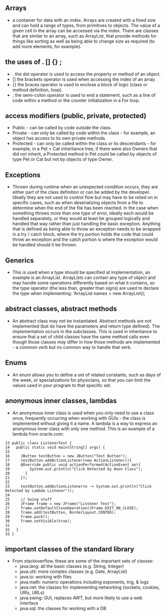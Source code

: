 ## Arrays
- a container for data with an index.  Arrays are created with a fixed size and can hold a range of types, from primitives to objects.  The value of a given cell in the array can be accessed via the index.  There are classes that are similar to an array, such as ArrayList, that provide methods for things like sorting as well as being able to change size as required (to add more elements, for example).
## the uses of . [] {} ;
- . the dot operator is used to access the property or method of an object.
- [] the brackets operator is used when accessing the index of an array.
- {} the braces operator is used to enclose a block of logic (class or method definition, loop).
- ; the semi-colon operator is used to end a statement, such as a line of code within a method or the counter initialization in a For loop.
## access modifiers (public, private, protected)
- Public - can be called by code outside the class.
- Private - can only be called by code within the class - for example, an object has access to its own private methods.
- Protected - can only be called within the class or its descendants - for example, in a Pet < Cat inheritance tree, if there were also Owners that did not inherit, a Protected method in Pet could be called by objects of type Pet or Cat but not by objects of type Owner.
## Exceptions
- Thrown during runtime when an unexpected condition occurs, they are either part of the class definition or can be added by the developer.  Ideally they are not used to control flow but may have to be relied on in specific cases, such as when deserializing objects from a file to determine when the end of the file has been reached.  In the case when something throws more than one type of error, ideally each would be handled separately, or they would at least be grouped logically and handled that way rather than just handling the basic exception.  Anything that is defined as being able to throw an exception needs to be wrapped in a try / catch block, where the try portion holds the code that could throw an exception and the catch portion is where the exception would be handled should it be thrown.
## Generics
- This is used when a type should be specified at implementation, an example is an ArrayList.  ArrayLists can contain any type of object and may handle some operations differently based on what it contains, so the type operator (the less than, greater than signs) are used to declare the type when implementing:
'ArrayList<String> names = new ArrayList<String>();
## abstract classes, abstract methods
- An abstract class may not be instantiated.  Abstract methods are not implemented (but do have the parameters and return type defined).  The implementation occurs in the subclasses.  This is used in inheritance to ensure that a set of child classes have the same method calls even though those classes may differ in how those methods are implemented - a common verb but no common way to handle that verb.
## Enums
- An enum allows you to define a set of related constants, such as days of the week, or specializations for physicians, so that you can limit the values used in your program to that specific set.
## anonymous inner classes, lambdas
- An anonymous inner class is used when you only need to use a class once, frequently occurring when working with GUIs - the class is implemented without giving it a name.  A lambda is a way to express an anonymous inner class with only one method.
This is an example of a lambda from oracle.com:
```
13 public class ListenerTest {
14   public static void main(String[] args) {
15         
16     JButton testButton = new JButton("Test Button");
17     testButton.addActionListener(new ActionListener(){
18     @Override public void actionPerformed(ActionEvent ae){
19         System.out.println("Click Detected by Anon Class");
20       }
21     });
22     
23     testButton.addActionListener(e -> System.out.println("Click Detected by Lambda Listener"));
24     
25     // Swing stuff
26     JFrame frame = new JFrame("Listener Test");
27     frame.setDefaultCloseOperation(JFrame.EXIT_ON_CLOSE);
28     frame.add(testButton, BorderLayout.CENTER);
29     frame.pack();
30     frame.setVisible(true);
31     
32   }
33 }
```
## important classes of the standard library
- From stackoverflow, these are some of the important sets of classes:
    - java.lang:  all the basic classes (e.g. String, Integer)
    - java.util:  more complex classes (e.g. Date, ArrayList)
    - java.io:  working with files
    - java.math:  numeric operations including exponents, trig, & logs
    - java.net:  the classes for implementing networking (sockets, cookies, URIs, URLs)
    - java.swing:  GUI, replaces AWT, but more likely to use a web interface
    - java.sql:  the classes for working with a DB
